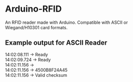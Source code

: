 # Arduino-RFID
An RFID reader made with Arduino. Compatible with ASCII or Wiegand/H10301 card formats.

## Example output for ASCII Reader
14:02:08.111 -> Ready\
14:02:09.724 -> Ready\
14:02:11.156 -> \
14:02:11.156 -> 4500B8F24A45\
14:02:11.156 -> Valid checksum
